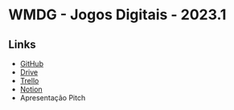 # WMDG - Jogos Digitais - 2023.1

## Links
- [GitHub](https://github.com/rafaeljcoutinho/WMDG) 
- [Drive](https://drive.google.com/drive/folders/1wSq8_EmP8yq9YMTKMyuBPXC_MkdH7ntw?usp=sharing)
- [Trello](https://trello.com/b/wBEHf3HP/wmdg)
- [Notion](https://www.notion.so/UFG-Jogos-Digitais-b4c6e98e5aef4f4c82e2bad8dcfcc690?pvs=4)
- Apresentação Pitch
